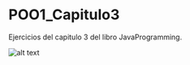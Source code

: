 # POO1_Capitulo3
Ejercicios del capitulo 3 del libro JavaProgramming.

![alt text](https://user-images.githubusercontent.com/61020509/106859778-23140780-6689-11eb-8f8d-4e9aac55f6eb.PNG)
